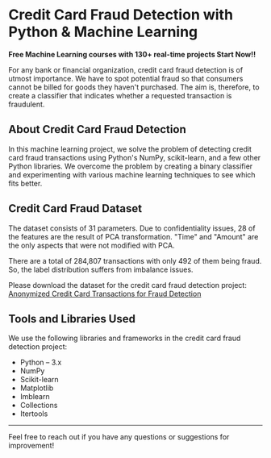 # Credit Card Fraud Detection with Python & Machine Learning

**Free Machine Learning courses with 130+ real-time projects Start Now!!**

For any bank or financial organization, credit card fraud detection is of utmost importance. We have to spot potential fraud so that consumers cannot be billed for goods they haven't purchased. The aim is, therefore, to create a classifier that indicates whether a requested transaction is fraudulent.

## About Credit Card Fraud Detection

In this machine learning project, we solve the problem of detecting credit card fraud transactions using Python's NumPy, scikit-learn, and a few other Python libraries. We overcome the problem by creating a binary classifier and experimenting with various machine learning techniques to see which fits better.

## Credit Card Fraud Dataset

The dataset consists of 31 parameters. Due to confidentiality issues, 28 of the features are the result of PCA transformation. "Time" and "Amount" are the only aspects that were not modified with PCA.

There are a total of 284,807 transactions with only 492 of them being fraud. So, the label distribution suffers from imbalance issues.

Please download the dataset for the credit card fraud detection project: [Anonymized Credit Card Transactions for Fraud Detection](dataset_link_here)

## Tools and Libraries Used

We use the following libraries and frameworks in the credit card fraud detection project:

- Python – 3.x
- NumPy 
- Scikit-learn 
- Matplotlib 
- Imblearn 
- Collections
- Itertools

---

Feel free to reach out if you have any questions or suggestions for improvement!
